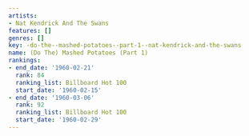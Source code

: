 ```yaml
---
artists:
- Nat Kendrick And The Swans
features: []
genres: []
key: -do-the--mashed-potatoes--part-1--nat-kendrick-and-the-swans
name: (Do The) Mashed Potatoes (Part 1)
rankings:
- end_date: '1960-02-21'
  rank: 84
  ranking_list: Billboard Hot 100
  start_date: '1960-02-15'
- end_date: '1960-03-06'
  rank: 92
  ranking_list: Billboard Hot 100
  start_date: '1960-02-29'
---
```


